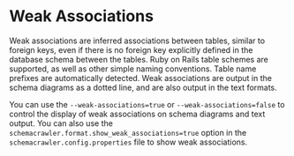 # Weak Associations

Weak associations are inferred associations between tables, similar to foreign keys, 
even if there is no foreign key explicitly defined in the database schema between the 
tables. Ruby on Rails table schemes are supported, as well as other simple naming 
conventions. Table name prefixes are automatically detected. Weak associations are 
output in the schema diagrams as a dotted line, and are also output in the text formats.

You can use the `--weak-associations=true` or `--weak-associations=false` to control the 
display of weak associations on schema diagrams and text output. You can also use the 
`schemacrawler.format.show_weak_associations=true` option in the 
`schemacrawler.config.properties` file to show weak associations.
